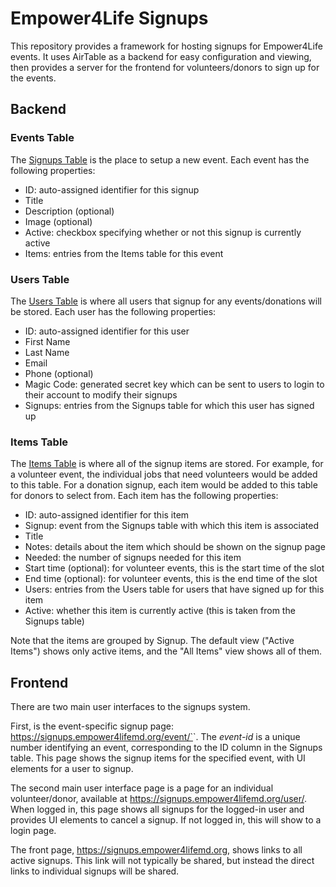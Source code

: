 # Empower4Life Signups

This repository provides a framework for hosting signups for Empower4Life
events. It uses AirTable as a backend for easy configuration and viewing, then
provides a server for the frontend for volunteers/donors to sign up for the
events.

## Backend

### Events Table

The
[Signups Table](https://airtable.com/app087A4CurWjxse2/tbl7cueAnOMqVnxpk/viwKcpoXtRo6iiJ1b?blocks=hide)
is the place to setup a new event. Each event has the following properties:

- ID: auto-assigned identifier for this signup
- Title
- Description (optional)
- Image (optional)
- Active: checkbox specifying whether or not this signup is currently active
- Items: entries from the Items table for this event

### Users Table

The [Users Table](https://airtable.com/app087A4CurWjxse2/tbluy6a7DrTuTqCoR/viwcH4PXCQCnfkE6x?blocks=hide) is where all users that signup for any events/donations will be stored. Each user has the following properties:

- ID: auto-assigned identifier for this user
- First Name
- Last Name
- Email
- Phone (optional)
- Magic Code: generated secret key which can be sent to users to login to their account to modify their signups
- Signups: entries from the Signups table for which this user has signed up

### Items Table

The [Items Table](https://airtable.com/app087A4CurWjxse2/tblYCbwlZ5GwBZSVq/viwIqmIZu9HCnK28P?blocks=hide) is where all of the signup items are stored. For example, for a volunteer event, the individual jobs that need volunteers would be added to this table. For a donation signup, each item would be added to this table for donors to select from. Each item has the following properties:

- ID: auto-assigned identifier for this item
- Signup: event from the Signups table with which this item is associated
- Title
- Notes: details about the item which should be shown on the signup page
- Needed: the number of signups needed for this item
- Start time (optional): for volunteer events, this is the start time of the slot
- End time (optional): for volunteer events, this is the end time of the slot
- Users: entries from the Users table for users that have signed up for this item
- Active: whether this item is currently active (this is taken from the Signups table)

Note that the items are grouped by Signup. The default view ("Active Items") shows only active items, and the "All Items" view shows all of them.

## Frontend

There are two main user interfaces to the signups system.

First, is the event-specific signup page:
https://signups.empower4lifemd.org/event/`<event-id>`. The _event-id_ is a unique
number identifying an event, corresponding to the ID column in the Signups
table. This page shows the signup items for the specified event, with UI
elements for a user to signup.

The second main user interface page is a page for an individual volunteer/donor, available at https://signups.empower4lifemd.org/user/. When logged in, this page shows all signups for the logged-in user and provides UI elements to cancel a signup. If not logged in, this will show to a login page.

The front page, https://signups.empower4lifemd.org, shows links to all active
signups. This link will not typically be shared, but instead the direct links to
individual signups will be shared.